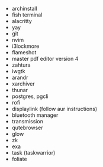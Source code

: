 - archinstall
- fish terminal
- alacritty
- yay
- git
- nvim
- i3lockmore
- flameshot
- master pdf editor version 4
- zahtura
- iwgtk
- arandr
- xarchiver
- thunar
- postgres, pgcli
- rofi
- displaylink (follow aur instructions)
- bluetooth manager
- transmission
- qutebrowser
- glow
- zk
- exa
- task (taskwarrior)
- foliate

